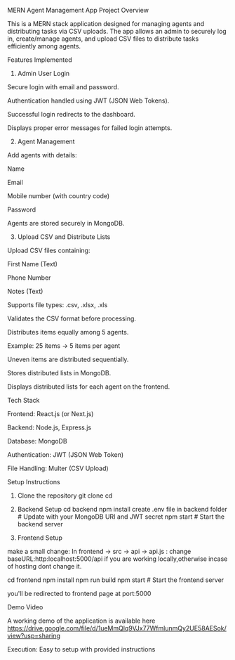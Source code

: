 MERN Agent Management App
Project Overview

This is a MERN stack application designed for managing agents and distributing tasks via CSV uploads. The app allows an admin to securely log in, create/manage agents, and upload CSV files to distribute tasks efficiently among agents.

Features Implemented
1. Admin User Login

Secure login with email and password.

Authentication handled using JWT (JSON Web Tokens).

Successful login redirects to the dashboard.

Displays proper error messages for failed login attempts.

2. Agent Management

Add agents with details:

Name

Email

Mobile number (with country code)

Password

Agents are stored securely in MongoDB.

3. Upload CSV and Distribute Lists

Upload CSV files containing:

First Name (Text)

Phone Number

Notes (Text)

Supports file types: .csv, .xlsx, .xls

Validates the CSV format before processing.

Distributes items equally among 5 agents.

Example: 25 items → 5 items per agent

Uneven items are distributed sequentially.

Stores distributed lists in MongoDB.

Displays distributed lists for each agent on the frontend.

Tech Stack

Frontend: React.js (or Next.js)

Backend: Node.js, Express.js

Database: MongoDB

Authentication: JWT (JSON Web Token)

File Handling: Multer (CSV Upload)

Setup Instructions
1. Clone the repository
git clone <your-repo-link>
cd <project-folder>

2. Backend Setup
cd backend
npm install
create .env file in backend folder  # Update with your MongoDB URI and JWT secret
npm start              # Start the backend server

4. Frontend Setup

make a small change: In frontend -> src -> api -> api.js :
change baseURL:http:localhost:5000/api if you are working locally,otherwise incase of hosting dont change it.

cd frontend
npm install
npm run build
npm start              # Start the frontend server

you'll be redirected to frontend page at port:5000

Demo Video

A working demo of the application is available here
 https://drive.google.com/file/d/1ueMmQlq9VJx77WfmlunmQy2UE58AESok/view?usp=sharing

Execution: Easy to setup with provided instructions
